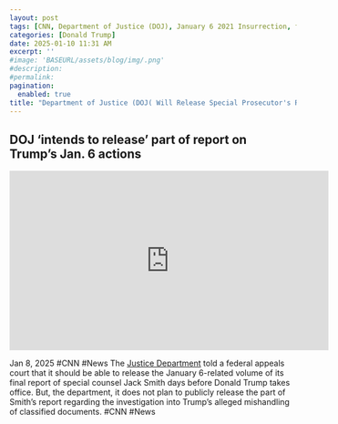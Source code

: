 ```yaml
---
layout: post
tags: [CNN, Department of Justice (DOJ), January 6 2021 Insurrection, federal criminal indictment, election fraud, election interference, felony, politics]
categories: [Donald Trump]
date: 2025-01-10 11:31 AM
excerpt: ''
#image: 'BASEURL/assets/blog/img/.png'
#description:
#permalink:
pagination: 
  enabled: true
title: "Department of Justice (DOJ( Will Release Special Prosecutor's Report On Trump’s Federal Criminal Indictment On January 6, 2021 Insurrection and Fraud/Interference Case"
---
```



## DOJ ‘intends to release’ part of report on Trump’s Jan. 6 actions

<iframe width="560" height="315" src="https://www.youtube.com/embed/x1p6MlXRMU8?si=gCSMMShjHS_woxw4" title="YouTube video player" frameborder="0" allow="accelerometer; autoplay; clipboard-write; encrypted-media; gyroscope; picture-in-picture; web-share" referrerpolicy="strict-origin-when-cross-origin" allowfullscreen></iframe>

Jan 8, 2025  #CNN #News
The [Justice Department](https://www.justice.gov/) told a federal appeals court that it should be able to release the January 6-related volume of its final report of special counsel Jack Smith days before Donald Trump takes office. But, the department, it does not plan to publicly release the part of Smith’s report regarding the investigation into Trump’s alleged mishandling of classified documents.  #CNN #News

